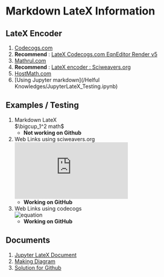 # Markdown LateX Information
## LateX Encoder
1. [Codecogs.com](https://www.codecogs.com/latex/eqneditor.php)  
2. **Recommend** : [LateX Codecogs.com EqnEditor Render v5](https://latex.codecogs.com/)
3. [Mathrul.com](http://mathurl.com/)
4. **Recommend** : [LateX encoder : Sciweavers.org](http://www.sciweavers.org/free-online-latex-equation-editor)
5. [HostMath.com](http://mathurl.com/)
6. [Using Jupyter markdown](/Helful Knowledges/JupyterLateX_Testing.ipynb)  
## Examples / Testing
1. Markdown LateX  
    $\bigcup_1^2 math$  
   - **Not working on Github**  
2. Web Links using sciweavers.org  
   ![equation](http://www.sciweavers.org/tex2img.php?eq=1%2Bsin%28mc%5E2%29&bc=White&fc=Black&im=jpg&fs=12&ff=arev&edit=)  
   - **Working on GitHub**  
3. Web Links using codecogs  
   ![equation](https://latex.codecogs.com/svg.latex?signal%20\int^a_b%20final)  
   - **Working on GitHub**  
 
## Documents
1. [Jupyter LateX Document](https://jupyter-notebook.readthedocs.io/en/stable/examples/Notebook/Working%20With%20Markdown%20Cells.html)  
2. [Making Diagram](https://yuml.me/diagram/scruffy/class/samples)
3. [Solution for Github](https://qastack.kr/programming/11256433/how-to-show-math-equations-in-general-githubs-markdownnot-githubs-blog)